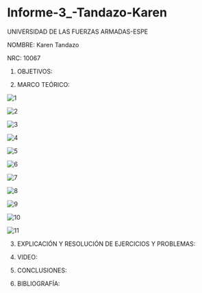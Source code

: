 # Informe-3_-Tandazo-Karen

UNIVERSIDAD DE LAS FUERZAS ARMADAS-ESPE

NOMBRE: Karen Tandazo

NRC: 10067

1. OBJETIVOS:

2. MARCO TEÓRICO:

![1](https://user-images.githubusercontent.com/117767335/203860285-44a88965-8853-409b-b67d-be520b932aec.png)

![2](https://user-images.githubusercontent.com/117767335/203860286-26cbf6b6-460e-494a-a5ce-16a09638adc2.png)

![3](https://user-images.githubusercontent.com/117767335/203860287-e9a2b355-9f53-47f9-b717-6be7ca846bdb.png)

![4](https://user-images.githubusercontent.com/117767335/203860288-d5d46c3d-3478-427e-9ad9-a473154edac5.png)

![5](https://user-images.githubusercontent.com/117767335/203860290-be307d23-e117-4259-9683-4ea5c7e266c3.png)

![6](https://user-images.githubusercontent.com/117767335/203860292-b9c8ff15-74a5-4972-842c-d68ea44ab142.png)

![7](https://user-images.githubusercontent.com/117767335/203860295-ec80a9de-6aeb-4602-977c-97c6710e9619.png)

![8](https://user-images.githubusercontent.com/117767335/203860297-d90ccdd3-7eb3-4394-af12-c2aaf0d98177.png)

![9](https://user-images.githubusercontent.com/117767335/203860298-6df4c76c-156b-4c29-a733-1c4c2e5c5871.png)

![10](https://user-images.githubusercontent.com/117767335/203860300-dee8a8c8-1a43-4e93-8c1e-1f273138f438.png)

![11](https://user-images.githubusercontent.com/117767335/203860301-b8a72a2f-ba0d-4a8a-87a8-30e0193f29ad.png)


3. EXPLICACIÓN Y RESOLUCIÓN DE EJERCICIOS Y PROBLEMAS:

4. VIDEO:

5. CONCLUSIONES:

6. BIBLIOGRAFÍA:
